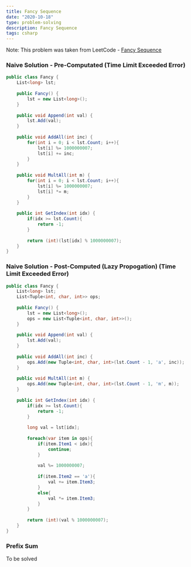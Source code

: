 ```yaml
---
title: Fancy Sequence
date: "2020-10-18"
type: problem-solving
description: Fancy Sequence
tags: csharp
---
```


Note: This problem was taken from LeetCode - [Fancy Sequence](https://leetcode.com/problems/fancy-sequence/)

### Naive Solution - Pre-Computated (Time Limit Exceeded Error)

```csharp
public class Fancy {
    List<long> lst;
    
    public Fancy() {
        lst = new List<long>();
    }
    
    public void Append(int val) {
        lst.Add(val);
    }
    
    public void AddAll(int inc) {
        for(int i = 0; i < lst.Count; i++){
            lst[i] %= 1000000007;
            lst[i] += inc;
        }
    }
    
    public void MultAll(int m) {
        for(int i = 0; i < lst.Count; i++){
            lst[i] %= 1000000007;
            lst[i] *= m;
        }
    }
    
    public int GetIndex(int idx) {
        if(idx >= lst.Count){
            return -1;
        }
        
        return (int)(lst[idx] % 1000000007);
    }
}
```

### Naive Solution - Post-Computed (Lazy Propogation) (Time Limit Exceeded Error)

```csharp
public class Fancy {
    List<long> lst;
    List<Tuple<int, char, int>> ops;
    
    public Fancy() {
        lst = new List<long>();
        ops = new List<Tuple<int, char, int>>();
    }
    
    public void Append(int val) {
        lst.Add(val);
    }
    
    public void AddAll(int inc) {
        ops.Add(new Tuple<int, char, int>(lst.Count - 1, 'a', inc));
    }
    
    public void MultAll(int m) {
        ops.Add(new Tuple<int, char, int>(lst.Count - 1, 'm', m));
    }
    
    public int GetIndex(int idx) {
        if(idx >= lst.Count){
            return -1;
        }
        
        long val = lst[idx];
        
        foreach(var item in ops){
            if(item.Item1 < idx){
                continue;
            }
            
            val %= 1000000007;
            
            if(item.Item2 == 'a'){
                val += item.Item3;
            }
            else{
                val *= item.Item3;
            }
        }
        
        return (int)(val % 1000000007);
    }
}
```

### Prefix Sum

To be solved
